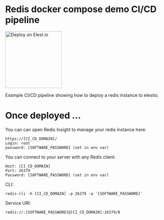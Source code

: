 # Redis docker compose demo CI/CD pipeline


<a href="https://dash.elest.io/deploy?source=cicd&social=dockerCompose&url=https://github.com/elestio-examples/redis"><img src="deploy-on-elestio.png" alt="Deploy on Elest.io" width="180px" /></a>

Example CI/CD pipeline showing how to deploy a redis instance to elestio.

# Once deployed ...

You can can open Redis Insight to manage your redis instance here:

    https://[CI_CD_DOMAIN]/
    Login: root
    password: [SOFTWARE_PASSWORD] (set in env var)

You can connect to your server with any Redis client:

    Host: [CI_CD_DOMAIN]
    Port: 26379
    Password: [SOFTWARE_PASSWORD] (set in env var)

CLI:

    redis-cli -h [CI_CD_DOMAIN] -p 26379 -a '[SOFTWARE_PASSWORD]'

Service URI:

    redis://:[SOFTWARE_PASSWORD]@[CI_CD_DOMAIN]:26379/0
